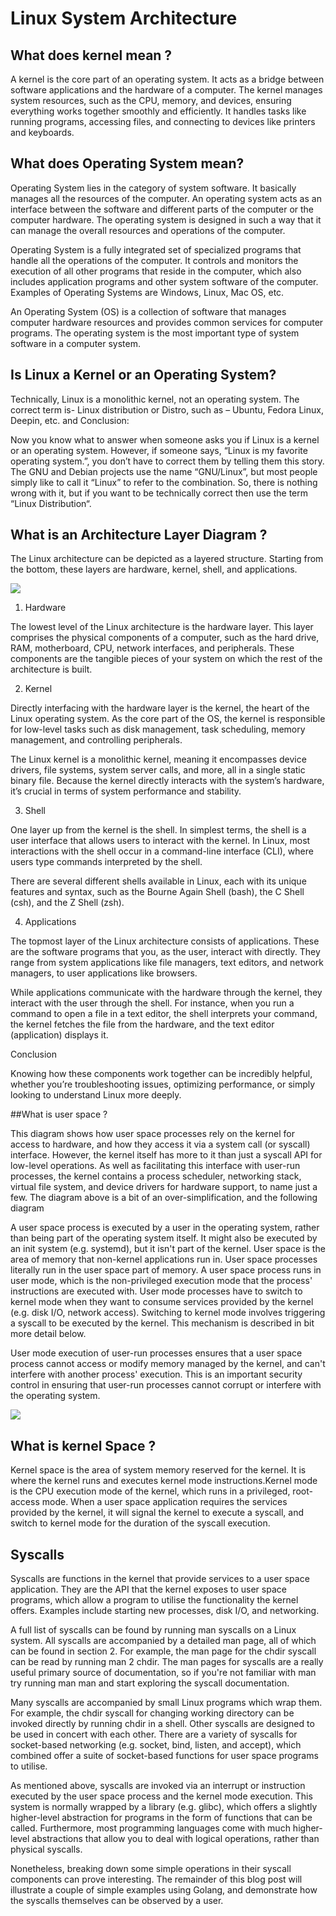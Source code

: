 # Linux System Architecture 

## What does kernel mean ?

A kernel is the core part of an operating system. It acts as a bridge between software applications and the hardware of a computer. The kernel manages system resources, such as the CPU, memory, and devices, ensuring everything works together smoothly and efficiently. It handles tasks like running programs, accessing files, and connecting to devices like printers and keyboards.

## What does Operating System mean?

Operating System lies in the category of system software. It basically manages all the resources of the computer. An operating system acts as an interface between the software and different parts of the computer or the computer hardware. The operating system is designed in such a way that it can manage the overall resources and operations of the computer. 

Operating System is a fully integrated set of specialized programs that handle all the operations of the computer. It controls and monitors the execution of all other programs that reside in the computer, which also includes application programs and other system software of the computer. Examples of Operating Systems are Windows, Linux, Mac OS, etc.

An Operating System (OS) is a collection of software that manages computer hardware resources and provides common services for computer programs. The operating system is the most important type of system software in a computer system.

## Is Linux a Kernel or an Operating System?

Technically, Linux is a monolithic kernel, not an operating system. The correct term is- Linux distribution or Distro, such as – Ubuntu, Fedora Linux, Deepin, etc. 
and Conclusion:

Now you know what to answer when someone asks you if Linux is a kernel or an operating system. However, if someone says, “Linux is my favorite operating system.”, you don’t have to correct them by telling them this story. The GNU and Debian projects use the name “GNU/Linux”, but most people simply like to call it “Linux” to refer to the combination. So, there is nothing wrong with it, but if you want to be technically correct then use the term “Linux Distribution“.

## What is an Architecture Layer Diagram ?

The Linux architecture can be depicted as a layered structure. Starting from the bottom, these layers are hardware, kernel, shell, and applications.
<div>
  <img src="https://github.com/user-attachments/assets/a73965c3-68c2-48e3-8efb-e11f5159ce8b">
</div>


1. Hardware

The lowest level of the Linux architecture is the hardware layer. This layer comprises the physical components of a computer, such as the hard drive, RAM, motherboard, CPU, network interfaces, and peripherals. These components are the tangible pieces of your system on which the rest of the architecture is built.

2. Kernel

Directly interfacing with the hardware layer is the kernel, the heart of the Linux operating system. As the core part of the OS, the kernel is responsible for low-level tasks such as disk management, task scheduling, memory management, and controlling peripherals.

The Linux kernel is a monolithic kernel, meaning it encompasses device drivers, file systems, system server calls, and more, all in a single static binary file. Because the kernel directly interacts with the system’s hardware, it’s crucial in terms of system performance and stability.

3. Shell

One layer up from the kernel is the shell. In simplest terms, the shell is a user interface that allows users to interact with the kernel. In Linux, most interactions with the shell occur in a command-line interface (CLI), where users type commands interpreted by the shell.

There are several different shells available in Linux, each with its unique features and syntax, such as the Bourne Again Shell (bash), the C Shell (csh), and the Z Shell (zsh).

4. Applications

The topmost layer of the Linux architecture consists of applications. These are the software programs that you, as the user, interact with directly. They range from system applications like file managers, text editors, and network managers, to user applications like browsers.

While applications communicate with the hardware through the kernel, they interact with the user through the shell. For instance, when you run a command to open a file in a text editor, the shell interprets your command, the kernel fetches the file from the hardware, and the text editor (application) displays it.

Conclusion

Knowing how these components work together can be incredibly helpful, whether you’re troubleshooting issues, optimizing performance, or simply looking to understand Linux more deeply.






##What is user space ?

This diagram shows how user space processes rely on the kernel for access to hardware, and how they access it via a system call (or syscall) interface. However, the kernel itself has more to it than just a syscall API for low-level operations. As well as facilitating this interface with user-run processes, the kernel contains a process scheduler, networking stack, virtual file system, and device drivers for hardware support, to name just a few. The diagram above is a bit of an over-simplification, and the following diagram

A user space process is executed by a user in the operating system, rather than being part of the operating system itself. It might also be executed by an init system (e.g. systemd), but it isn't part of the kernel. User space is the area of memory that non-kernel applications run in. User space processes literally run in the user space part of memory. A user space process runs in user mode, which is the non-privileged execution mode that the process' instructions are executed with. User mode processes have to switch to kernel mode when they want to consume services provided by the kernel (e.g. disk I/O, network access). Switching to kernel mode involves triggering a syscall to be executed by the kernel. This mechanism is described in bit more detail below.

User mode execution of user-run processes ensures that a user space process cannot access or modify memory managed by the kernel, and can't interfere with another process' execution. This is an important security control in ensuring that user-run processes cannot corrupt or interfere with the operating system.


<div>
  <img src="https://github.com/user-attachments/assets/d92fbb96-b939-405d-8695-edb706d78891">
</div>

## What is kernel Space ?

Kernel space is the area of system memory reserved for the kernel. It is where the kernel runs and executes kernel mode instructions.Kernel mode is the CPU execution mode of the kernel, which runs in a privileged, root-access mode. When a user space application requires the services provided by the kernel, it will signal the kernel to execute a syscall, and switch to kernel mode for the duration of the syscall execution.

##  Syscalls

Syscalls are functions in the kernel that provide services to a user space application. They are the API that the kernel exposes to user space programs, which allow a program to utilise the functionality the kernel offers. Examples include starting new processes, disk I/O, and networking.

A full list of syscalls can be found by running man syscalls on a Linux system. All syscalls are accompanied by a detailed man page, all of which can be found in section 2. For example, the man page for the chdir syscall can be read by running man 2 chdir. The man pages for syscalls are a really useful primary source of documentation, so if you're not familiar with man try running man man and start exploring the syscall documentation.

Many syscalls are accompanied by small Linux programs which wrap them. For example, the chdir syscall for changing working directory can be invoked directly by running chdir in a shell. Other syscalls are designed to be used in concert with each other. There are a variety of syscalls for socket-based networking (e.g. socket, bind, listen, and accept), which combined offer a suite of socket-based functions for user space programs to utilise.

As mentioned above, syscalls are invoked via an interrupt or instruction executed by the user space process and the kernel mode execution. This system is normally wrapped by a library (e.g. glibc), which offers a slightly higher-level abstraction for programs in the form of functions that can be called. Furthermore, most programming languages come with much higher-level abstractions that allow you to deal with logical operations, rather than physical syscalls.

Nonetheless, breaking down some simple operations in their syscall components can prove interesting. The remainder of this blog post will illustrate a couple of simple examples using Golang, and demonstrate how the syscalls themselves can be observed by a user.

























